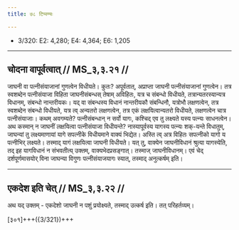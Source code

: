 ```yaml
---
title: ७८ टिप्पण्यः

---
```

- 3/320: E2: 4,280; E4: 4,364; E6: 1,205

____________________________________________


## चोदना वापूर्वत्वात् // MS_३,३.२१ //

जाघनी वा पत्नीसंयाजानां गुणत्वेन विधीयते। कुतः? अपूर्वतात्, अप्राप्ता जाघनी पत्नीसंयाजानां गुणत्वेन। तत्र स्वशब्देन पत्नीसंयाजा विहिता जाघनीसंबन्धस् तेषाम् अविहितः, यत्र च संबन्धो विधीयते, तत्रान्यतरस्यान्यत्र विधानम्, संबन्धो नान्तरीयकः। यद् वा संबन्धस्य विधानं नान्तरीयकौ संबन्धिनौ, यत्रोभौ लक्षणत्वेन, तत्र स्वशब्देन संबन्धो विधीयते, यत्र त्व् अन्यतरो लक्षणत्वेन, तत्र एकं लक्षयित्वान्यतरो विधीयते, लक्षणत्वेन चात्र पत्नीसंयाजाः। कथम् अवगम्यते? पत्नीसंबन्धान् न सर्वो यागः, कश्चिद् एव तु लक्ष्यते यस्य पत्न्यः साधनत्वेन।
अथ कस्मान् न जाघनीं लक्षयित्वा पत्नीसंयाजा विधीयन्ते? नास्यापूर्वस्य यागस्य पत्न्यः शक्-यन्ते विधातुम्, जाघन्यां तु लक्ष्यमाणायां यागे सपत्नीके विधीयमाने वाक्यं भिद्येत। अस्ति त्व् अत्र विहितः सपत्नीको यागो य पत्नीभिर् लक्ष्यते। तस्माद् यागं लक्षयित्वा जाघनी विधीयते। यत् तु, वाक्येन जाघनीविधानं श्रुत्या यागस्येति, तद् इह यागविधानं न संभवतीत्य् उक्तम्, वाक्यभेदप्रसङ्गात्। तस्माज् जाघनीविधानम्। एवं चेद् दर्शपूर्णमासयोर् विना जाघन्या विगुणः पत्नीसंयाजयागः स्यात्, तस्माद् अनुत्कर्षम् इति।


____________________________________________


## एकदेश इति चेत् // MS_३,३.२२ //

अथ यद् उक्तम् - एकदेशो जाघनी न पशुं प्रयोक्ष्यते, तस्माद् उत्कर्ष इति। तत् परिहर्तव्यम्।

[३०१]+++({3/321})+++
